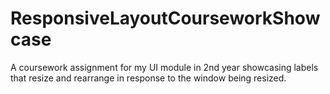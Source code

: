# ResponsiveLayoutCourseworkShowcase
A coursework assignment for my UI module in 2nd year showcasing labels that resize and rearrange in response to the window being resized.

